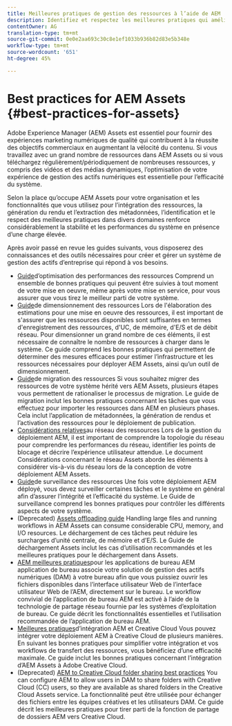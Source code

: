 ```yaml
---
title: Meilleures pratiques de gestion des ressources à l’aide de AEM
description: Identifiez et respectez les meilleures pratiques qui améliorent la stabilité et les performances du système en charge, en fonction du déploiement AEM Assets et des fonctionnalités utilisées pour assimiler et traiter les ressources.
contentOwner: AG
translation-type: tm+mt
source-git-commit: 0e0e2aa693c30c8e1ef1033b936b82d83e5b348e
workflow-type: tm+mt
source-wordcount: '651'
ht-degree: 45%

---
```



# Best practices for AEM Assets {#best-practices-for-assets}

Adobe Experience Manager (AEM) Assets est essentiel pour fournir des expériences marketing numériques de qualité qui contribuent à la réussite des objectifs commerciaux en augmentant la vélocité du contenu. Si vous travaillez avec un grand nombre de ressources dans AEM Assets ou si vous téléchargez régulièrement/périodiquement de nombreuses ressources, y compris des vidéos et des médias dynamiques, l’optimisation de votre expérience de gestion des actifs numériques est essentielle pour l’efficacité du système.

Selon la place qu’occupe AEM Assets pour votre organisation et les fonctionnalités que vous utilisez pour l’intégration des ressources, la génération du rendu et l’extraction des métadonnées, l’identification et le respect des meilleures pratiques dans divers domaines renforce considérablement la stabilité et les performances du système en présence d’une charge élevée.

Après avoir passé en revue les guides suivants, vous disposerez des connaissances et des outils nécessaires pour créer et gérer un système de gestion des actifs d’entreprise qui répond à vos besoins.

* [Guide](performance-tuning-guidelines.md)d’optimisation des performances des ressources Comprend un ensemble de bonnes pratiques qui peuvent être suivies à tout moment de votre mise en oeuvre, même après votre mise en service, pour vous assurer que vous tirez le meilleur parti de votre système.
* [Guide](assets-sizing-guide.md)de dimensionnement des ressources Lors de l&#39;élaboration des estimations pour une mise en oeuvre des ressources, il est important de s&#39;assurer que les ressources disponibles sont suffisantes en termes d&#39;enregistrement des ressources, d&#39;UC, de mémoire, d&#39;E/S et de débit réseau. Pour dimensionner un grand nombre de ces éléments, il est nécessaire de connaître le nombre de ressources à charger dans le système. Ce guide comprend les bonnes pratiques qui permettent de déterminer des mesures efficaces pour estimer l’infrastructure et les ressources nécessaires pour déployer AEM Assets, ainsi qu’un outil de dimensionnement.
* [Guide](assets-migration-guide.md)de migration des ressources Si vous souhaitez migrer des ressources de votre système hérité vers AEM Assets, plusieurs étapes vous permettent de rationaliser le processus de migration. Le guide de migration inclut les bonnes pratiques concernant les tâches que vous effectuez pour importer les ressources dans AEM en plusieurs phases. Cela inclut l’application de métadonnées, la génération de rendus et l’activation des ressources pour le déploiement de publication.
* [Considérations relatives](assets-network-considerations.md)au réseau des ressources Lors de la gestion du déploiement AEM, il est important de comprendre la topologie du réseau pour comprendre les performances du réseau, identifier les points de blocage et décrire l’expérience utilisateur attendue. Le document Considérations concernant le réseau Assets aborde les éléments à considérer vis-à-vis du réseau lors de la conception de votre déploiement AEM Assets.
* [Guide](assets-monitoring-best-practices.md)de surveillance des ressources Une fois votre déploiement AEM déployé, vous devez surveiller certaines tâches et le système en général afin d’assurer l’intégrité et l’efficacité du système. Le Guide de surveillance comprend les bonnes pratiques pour contrôler les différents aspects de votre système.
* (Deprecated) [Assets offloading guide](assets-offloading-best-practices.md)
Handling large files and running workflows in AEM Assets can consume considerable CPU, memory, and I/O resources. Le déchargement de ces tâches peut réduire les surcharges d’unité centrale, de mémoire et d’E/S. Le Guide de déchargement Assets inclut les cas d’utilisation recommandés et les meilleures pratiques pour le déchargement dans Assets.
* [AEM meilleures pratiques](https://helpx.adobe.com/fr/experience-manager/desktop-app/aem-desktop-app-best-practices.html)pour les applications de bureau AEM application de bureau associe votre solution de gestion des actifs numériques (DAM) à votre bureau afin que vous puissiez ouvrir les fichiers disponibles dans l’interface utilisateur Web de l’interface utilisateur Web de l’AEM, directement sur le bureau. Le workflow convivial de l’application de bureau AEM est activé à l’aide de la technologie de partage réseau fournie par les systèmes d’exploitation de bureau. Ce guide décrit les fonctionnalités essentielles et l’utilisation recommandée de l’application de bureau AEM.
* [Meilleures pratiques](aem-cc-integration-best-practices.md)d’intégration AEM et Creative Cloud Vous pouvez intégrer votre déploiement AEM à Creative Cloud de plusieurs manières. En suivant les bonnes pratiques pour simplifier votre intégration et vos workflows de transfert des ressources, vous bénéficiez d’une efficacité maximale. Ce guide inclut les bonnes pratiques concernant l’intégration d’AEM Assets à Adobe Creative Cloud.
* (Deprecated) [AEM to Creative Cloud folder sharing best practices](aem-cc-folder-sharing-best-practices.md)
You can configure AEM to allow users in DAM to share folders with Creative Cloud (CC) users, so they are available as shared folders in the Creative Cloud Assets service. La fonctionnalité peut être utilisée pour échanger des fichiers entre les équipes créatives et les utilisateurs DAM. Ce guide décrit les meilleures pratiques pour tirer parti de la fonction de partage de dossiers AEM vers Creative Cloud.
